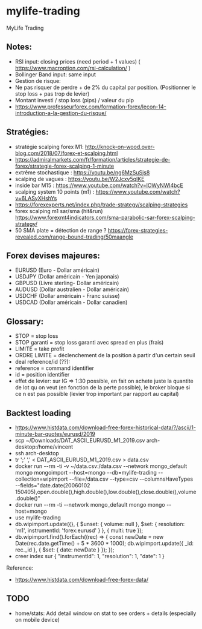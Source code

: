 # mylife-trading

MyLife Trading

## Notes: 
- RSI input: closing prices (need period + 1 values) ( https://www.macroption.com/rsi-calculation/ )
- Bollinger Band input: same input
- Gestion de risque:
 - Ne pas risquer de perdre + de 2% du capital par position. (Positionner le stop loss + pas trop de levier)
 - Montant investi / stop loss (pips) / valeur du pip
 - https://www.professeurforex.com/formation-forex/lecon-14-introduction-a-la-gestion-du-risque/

## Stratégies:
 - stratégie scalping forex M1: http://knock-on-wood.over-blog.com/2018/07/forex-et-scalping.html
 - https://admiralmarkets.com/fr/formation/articles/strategie-de-forex/strategie-forex-scalping-1-minute
 - extrême stochastique : https://youtu.be/ng6MzSuSjs8
 - scalping de vagues : https://youtu.be/W2Jcxv5qIKE
 - inside bar M15 :  https://www.youtube.com/watch?v=lOWyNWl4bcE
 - scalping system 10 points (m1) : https://www.youtube.com/watch?v=6LASyXHshYs
 - https://forexexperts.net/index.php/trade-strategy/scalping-strategies
 - forex scalping m1 sar/sma (hit&run) https://www.forexmt4indicators.com/sma-parabolic-sar-forex-scalping-strategy/
 - 50 SMA plate = détection de range ? https://forex-strategies-revealed.com/range-bound-trading/50maangle

## Forex devises majeures:
 - EURUSD (Euro - Dollar américain)
 - USDJPY (Dollar américain - Yen japonais)
 - GBPUSD (Livre sterling- Dollar américain)
 - AUDUSD (Dollar australien - Dollar américain)
 - USDCHF (Dollar américain - Franc suisse)
 - USDCAD (Dollar américain - Dollar canadien)

## Glossary:
- STOP = stop loss
- STOP garanti = stop loss garanti avec spread en plus (frais)
- LIMITE = take profit
- ORDRE LIMITE = déclenchement de la position à partir d'un certain seuil
- deal reference/id (??):
 - reference = command identifier
 - id = position identifier
- effet de levier: sur IG => 1:30 possible, en fait on achete juste la quantite de lot qu on veut (en fonction de la perte possible), le broker bloque si ce n est pas possible (levier trop important par rapport au capital)

## Backtest loading

- https://www.histdata.com/download-free-forex-historical-data/?/ascii/1-minute-bar-quotes/eurusd/2019
- scp ~/Downloads/DAT_ASCII_EURUSD_M1_2019.csv arch-desktop:/home/vincent
- ssh arch-desktop
- tr ';' ',' < DAT_ASCII_EURUSD_M1_2019.csv > data.csv
- docker run --rm -ti -v ~/data.csv:/data.csv --network mongo_default mongo mongoimport --host=mongo --db=mylife-trading --collection=wipimport --file=/data.csv --type=csv  --columnsHaveTypes --fields="date.date(20060102 150405),open.double(),high.double(),low.double(),close.double(),volume.double()"
- docker run --rm -ti --network mongo_default mongo mongo --host=mongo
 - use mylife-trading
 - db.wipimport.update({}, { $unset: { volume: null }, $set: { resolution: 'm1', instrumentId: 'forex:eurusd' } }, { multi: true });
 - db.wipimport.find().forEach((rec) => { const newDate = new Date(rec.date.getTime() + 5 * 3600 *  1000); db.wipimport.update({ _id: rec._id }, { $set: { date: newDate } }); });
- creer index sur { "instrumentId": 1, "resolution": 1, "date": 1 }

Reference:
- https://www.histdata.com/download-free-forex-data/

## TODO

 - home/stats: Add detail window on stat to see orders + details (especially on mobile device)